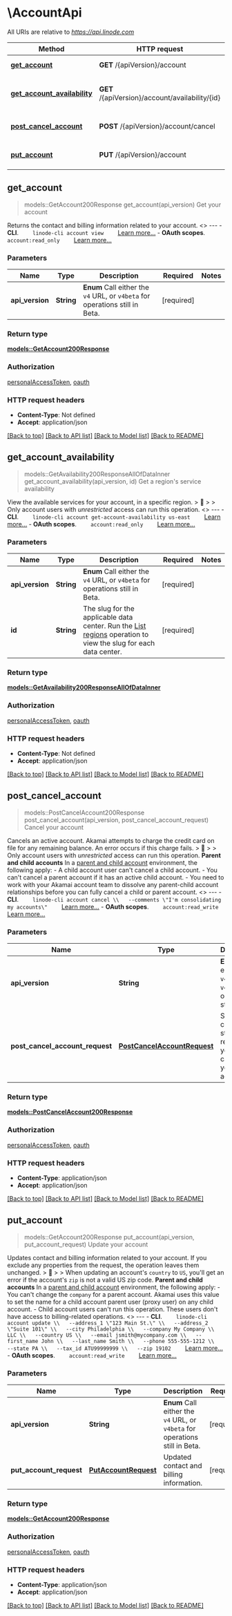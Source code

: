 # \AccountApi

All URIs are relative to *https://api.linode.com*

Method | HTTP request | Description
------------- | ------------- | -------------
[**get_account**](AccountApi.md#get_account) | **GET** /{apiVersion}/account | Get your account
[**get_account_availability**](AccountApi.md#get_account_availability) | **GET** /{apiVersion}/account/availability/{id} | Get a region's service availability
[**post_cancel_account**](AccountApi.md#post_cancel_account) | **POST** /{apiVersion}/account/cancel | Cancel your account
[**put_account**](AccountApi.md#put_account) | **PUT** /{apiVersion}/account | Update your account



## get_account

> models::GetAccount200Response get_account(api_version)
Get your account

Returns the contact and billing information related to your account.   <<LB>>  ---   - __CLI__.      ```     linode-cli account view     ```      [Learn more...](https://techdocs.akamai.com/cloud-computing/docs/getting-started-with-the-linode-cli)  - __OAuth scopes__.      ```     account:read_only     ```      [Learn more...](https://techdocs.akamai.com/linode-api/reference/get-started#oauth)

### Parameters


Name | Type | Description  | Required | Notes
------------- | ------------- | ------------- | ------------- | -------------
**api_version** | **String** | __Enum__ Call either the `v4` URL, or `v4beta` for operations still in Beta. | [required] |

### Return type

[**models::GetAccount200Response**](get_account_200_response.md)

### Authorization

[personalAccessToken](../README.md#personalAccessToken), [oauth](../README.md#oauth)

### HTTP request headers

- **Content-Type**: Not defined
- **Accept**: application/json

[[Back to top]](#) [[Back to API list]](../README.md#documentation-for-api-endpoints) [[Back to Model list]](../README.md#documentation-for-models) [[Back to README]](../README.md)


## get_account_availability

> models::GetAvailability200ResponseAllOfDataInner get_account_availability(api_version, id)
Get a region's service availability

View the available services for your account, in a specific region.  > 📘 > > Only account users with _unrestricted_ access can run this operation.   <<LB>>  ---   - __CLI__.      ```     linode-cli account get-account-availability us-east     ```      [Learn more...](https://techdocs.akamai.com/cloud-computing/docs/getting-started-with-the-linode-cli)  - __OAuth scopes__.      ```     account:read_only     ```      [Learn more...](https://techdocs.akamai.com/linode-api/reference/get-started#oauth)

### Parameters


Name | Type | Description  | Required | Notes
------------- | ------------- | ------------- | ------------- | -------------
**api_version** | **String** | __Enum__ Call either the `v4` URL, or `v4beta` for operations still in Beta. | [required] |
**id** | **String** | The slug for the applicable data center. Run the [List regions](https://techdocs.akamai.com/linode-api/reference/get-regions) operation to view the slug for each data center. | [required] |

### Return type

[**models::GetAvailability200ResponseAllOfDataInner**](get_availability_200_response_allOf_data_inner.md)

### Authorization

[personalAccessToken](../README.md#personalAccessToken), [oauth](../README.md#oauth)

### HTTP request headers

- **Content-Type**: Not defined
- **Accept**: application/json

[[Back to top]](#) [[Back to API list]](../README.md#documentation-for-api-endpoints) [[Back to Model list]](../README.md#documentation-for-models) [[Back to README]](../README.md)


## post_cancel_account

> models::PostCancelAccount200Response post_cancel_account(api_version, post_cancel_account_request)
Cancel your account

Cancels an active account. Akamai attempts to charge the credit card on file for any remaining balance. An error occurs if this charge fails.  > 📘 > > Only account users with _unrestricted_ access can run this operation.  __Parent and child accounts__ In a [parent and child account](https://www.linode.com/docs/guides/parent-child-accounts/) environment, the following apply:  - A child account user can't cancel a child account.  - You can't cancel a parent account if it has an active child account.  - You need to work with your Akamai account team to dissolve any parent-child account relationships before you can fully cancel a child or parent account.   <<LB>>  ---   - __CLI__.      ```     linode-cli account cancel \\   --comments \"I'm consolidating my accounts\"     ```      [Learn more...](https://techdocs.akamai.com/cloud-computing/docs/getting-started-with-the-linode-cli)  - __OAuth scopes__.      ```     account:read_write     ```      [Learn more...](https://techdocs.akamai.com/linode-api/reference/get-started#oauth)

### Parameters


Name | Type | Description  | Required | Notes
------------- | ------------- | ------------- | ------------- | -------------
**api_version** | **String** | __Enum__ Call either the `v4` URL, or `v4beta` for operations still in Beta. | [required] |
**post_cancel_account_request** | [**PostCancelAccountRequest**](PostCancelAccountRequest.md) | Supply a comment stating the reason that you are cancelling your account. | [required] |

### Return type

[**models::PostCancelAccount200Response**](post_cancel_account_200_response.md)

### Authorization

[personalAccessToken](../README.md#personalAccessToken), [oauth](../README.md#oauth)

### HTTP request headers

- **Content-Type**: application/json
- **Accept**: application/json

[[Back to top]](#) [[Back to API list]](../README.md#documentation-for-api-endpoints) [[Back to Model list]](../README.md#documentation-for-models) [[Back to README]](../README.md)


## put_account

> models::GetAccount200Response put_account(api_version, put_account_request)
Update your account

Updates contact and billing information related to your account. If you exclude any properties from the request, the operation leaves them unchanged.  > 📘 > > When updating an account's `country` to `US`, you'll get an error if the account's `zip` is not a valid US zip code.  **Parent and child accounts**  In a [parent and child account](https://www.linode.com/docs/guides/parent-child-accounts/) environment, the following apply:  - You can't change the `company` for a parent account. Akamai uses this value to set the name for a child account parent user (proxy user) on any child account.  - Child account users can't run this operation. These users don't have access to billing-related operations.   <<LB>>  ---   - __CLI__.      ```     linode-cli account update \\   --address_1 \"123 Main St.\" \\   --address_2 \"Suite 101\" \\   --city Philadelphia \\   --company My Company \\ LLC \\   --country US \\   --email jsmith@mycompany.com \\   --first_name John \\   --last_name Smith \\   --phone 555-555-1212 \\   --state PA \\   --tax_id ATU99999999 \\   --zip 19102     ```      [Learn more...](https://techdocs.akamai.com/cloud-computing/docs/getting-started-with-the-linode-cli)  - __OAuth scopes__.      ```     account:read_write     ```      [Learn more...](https://techdocs.akamai.com/linode-api/reference/get-started#oauth)

### Parameters


Name | Type | Description  | Required | Notes
------------- | ------------- | ------------- | ------------- | -------------
**api_version** | **String** | __Enum__ Call either the `v4` URL, or `v4beta` for operations still in Beta. | [required] |
**put_account_request** | [**PutAccountRequest**](PutAccountRequest.md) | Updated contact and billing information. | [required] |

### Return type

[**models::GetAccount200Response**](get_account_200_response.md)

### Authorization

[personalAccessToken](../README.md#personalAccessToken), [oauth](../README.md#oauth)

### HTTP request headers

- **Content-Type**: application/json
- **Accept**: application/json

[[Back to top]](#) [[Back to API list]](../README.md#documentation-for-api-endpoints) [[Back to Model list]](../README.md#documentation-for-models) [[Back to README]](../README.md)

